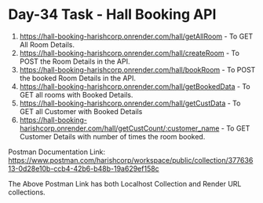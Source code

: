 # Day-34 Task - Hall Booking API


1. https://hall-booking-harishcorp.onrender.com/hall/getAllRoom - To GET All Room Details.
2. https://hall-booking-harishcorp.onrender.com/hall/createRoom - To POST the Room Details in the API.
3. https://hall-booking-harishcorp.onrender.com/hall/bookRoom - To POST the booked Room Details in the API.
4. https://hall-booking-harishcorp.onrender.com/hall/getBookedData - To GET all rooms with Booked Details.
5. https://hall-booking-harishcorp.onrender.com/hall/getCustData - To GET all Customer with Booked Details
6. https://hall-booking-harishcorp.onrender.com/hall/getCustCount/:customer_name - To GET Customer Details with number of times the room booked.

Postman Documentation Link:
https://www.postman.com/harishcorp/workspace/public/collection/37763613-0d28e10b-ccb4-42b6-b48b-19a629ef158c

The Above Postman Link has both Localhost Collection and Render URL collections.

